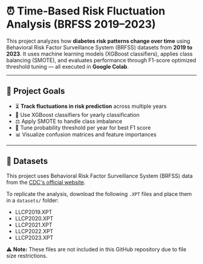 # ⏰ Time-Based Risk Fluctuation Analysis (BRFSS 2019–2023)

This project analyzes how **diabetes risk patterns change over time** using Behavioral Risk Factor Surveillance System (BRFSS) datasets from **2019 to 2023**. It uses machine learning models (XGBoost classifiers), applies class balancing (SMOTE), and evaluates performance through F1-score optimized threshold tuning — all executed in **Google Colab**.

---

## 📌 Project Goals

- ⏳ **Track fluctuations in risk prediction** across multiple years
- 🧠 Use XGBoost classifiers for yearly classification
- ⚖️ Apply SMOTE to handle class imbalance
- 🧪 Tune probability threshold per year for best F1 score
- 📊 Visualize confusion matrices and feature importances

---

## 📁 Datasets

This project uses Behavioral Risk Factor Surveillance System (BRFSS) data from the [CDC's official website](https://www.cdc.gov/brfss/annual_data/annual_data.htm).

To replicate the analysis, download the following `.XPT` files and place them in a `datasets/` folder:

- LLCP2019.XPT
- LLCP2020.XPT
- LLCP2021.XPT
- LLCP2022.XPT
- LLCP2023.XPT

⚠️ **Note:** These files are not included in this GitHub repository due to file size restrictions.

